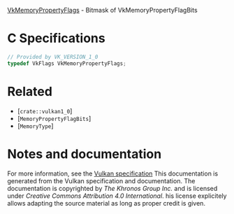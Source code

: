 [VkMemoryPropertyFlags](https://www.khronos.org/registry/vulkan/specs/1.3-extensions/man/html/VkMemoryPropertyFlags.html) - Bitmask of VkMemoryPropertyFlagBits

# C Specifications
```c
// Provided by VK_VERSION_1_0
typedef VkFlags VkMemoryPropertyFlags;
```

# Related
- [`crate::vulkan1_0`]
- [`MemoryPropertyFlagBits`]
- [`MemoryType`]

# Notes and documentation
For more information, see the [Vulkan specification](https://www.khronos.org/registry/vulkan/specs/1.3-extensions/html/vkspec.html)
This documentation is generated from the Vulkan specification and documentation.
The documentation is copyrighted by *The Khronos Group Inc.* and is licensed under *Creative Commons Attribution 4.0 International*.
his license explicitely allows adapting the source material as long as proper credit is given.
        